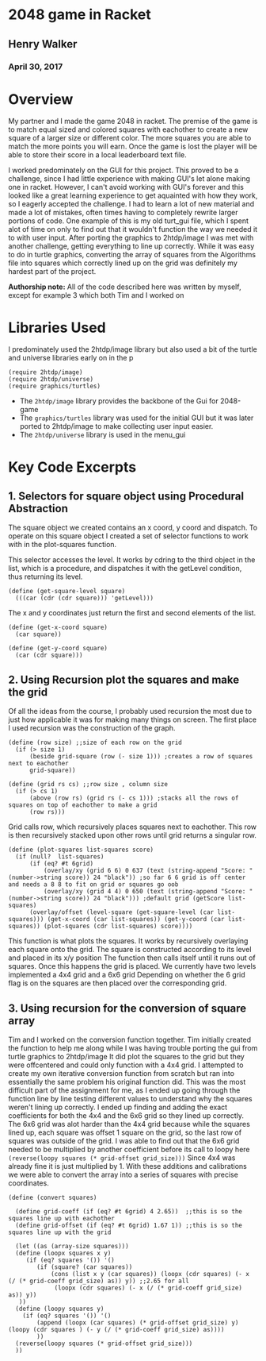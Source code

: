 # 2048 game in Racket

## Henry Walker
### April 30, 2017

# Overview
My partner and I made the game 2048 in racket. The premise of the game is to match equal sized and colored squares with eachother to create a new square of a larger size or different color. The more squares you are able to match the more points you will earn. Once the game is lost the player will be able to store their score in a local leaderboard text file. 

I worked predominately on the GUI for this project. This proved to be a challenge, since I had little experience with making GUI's let alone making one in racket. However, I can't avoid working with GUI's forever and this looked like a great learning experience to get aquainted with how they work, so I eagerly accepted the challenge. I had to learn a lot of new material and made a lot of mistakes, often times having to completely rewrite larger portions of code. One example of this is my old turt_gui file, which I spent alot of time on only to find out that it wouldn't function the way we needed it to with user input. After porting the graphics to 2htdp/image I was met with another challenge, getting everything to line up correctly. While it was easy to do in turtle graphics, converting the array of squares from the Algorithms file into squares which correctly lined up on the grid was definitely my hardest part of the project.

**Authorship note:** All of the code described here was written by myself, except for example 3 which both Tim and I worked on

# Libraries Used
I predominately used the 2htdp/image library but also used a bit of the turtle and universe libraries early on in the p
```
(require 2htdp/image)
(require 2htdp/universe)
(require graphics/turtles)
```

* The ```2htdp/image``` library provides the backbone of the Gui for 2048-game
* The ```graphics/turtles``` library was used for the initial GUI but it was later ported to 2htdp/image to make collecting user input easier.
* The ```2htdp/universe``` library is used in the menu_gui

# Key Code Excerpts

## 1. Selectors for square object using Procedural Abstraction

The square object we created contains an x coord, y coord and dispatch. To operate on this square object I created a set of selector functions to work with in the plot-squares function.

This selector accesses the level. It works by cdring to the third object in the list, which is a procedure, and dispatches it with the getLevel condition, thus returning its level. 
```
(define (get-square-level square)
  (((car (cdr (cdr square))) 'getLevel)))
```
The x and y coordinates just return the first and second elements of the list.
```
(define (get-x-coord square)
  (car square))

(define (get-y-coord square)
  (car (cdr square)))
```
## 2. Using Recursion plot the squares and make the grid

Of all the ideas from the course, I probably used recursion the most due to just how applicable it was for making many things on screen.
The first place I used recursion was the construction of the graph.

```
(define (row size) ;;size of each row on the grid
  (if (> size 1)
      (beside grid-square (row (- size 1))) ;creates a row of squares next to eachother
      grid-square))

(define (grid rs cs) ;;row size , column size
  (if (> cs 1)
      (above (row rs) (grid rs (- cs 1))) ;stacks all the rows of squares on top of eachother to make a grid
      (row rs)))
 ```
 Grid calls row, which recursively places squares next to eachother. This row is then recursively stacked upon other rows until grid returns a singular row.

```
(define (plot-squares list-squares score)
  (if (null?  list-squares)
      (if (eq? #t 6grid)
          (overlay/xy (grid 6 6) 0 637 (text (string-append "Score: " (number->string score)) 24 "black")) ;so far 6 6 grid is off center and needs a 8 8 to fit on grid or squares go oob
          (overlay/xy (grid 4 4) 0 650 (text (string-append "Score: " (number->string score)) 24 "black"))) ;default grid (getScore list-squares)
      (overlay/offset (level-square (get-square-level (car list-squares))) (get-x-coord (car list-squares)) (get-y-coord (car list-squares)) (plot-squares (cdr list-squares) score))))
```
This function is what plots the squares. It works by recursively overlaying each square onto the grid. The square is constructed according to its level and placed in its x/y position
The function then calls itself until it runs out of squares. Once this happens the grid is placed. We currently have two levels implemented a 4x4 grid and a 6x6 grid
Depending on whether the 6 grid flag is on the squares are then placed over the corresponding grid.

## 3. Using recursion for the conversion of square array

Tim and I worked on the conversion function together. Tim initially created the function to help me along while I was having trouble porting the gui from turtle graphics to 2htdp/image
It did plot the squares to the grid but they were offcentered and could only function with a 4x4 grid. I attempted to create my own iterative conversion function from scratch but ran into essentially the same problem his original function did. This was the most difficult part of the assignment for me, as I ended up going through the function line by line testing different values to understand why the squares weren't lining up correctly. I ended up finding and adding the exact coefficients for both the 4x4 and the 6x6 grid so they lined up correctly. The 6x6 grid was alot harder than the 4x4 grid because while the squares lined up, each square was offset 1 square on the grid, so the last row of squares was outside of the grid. I was able to find out that the 6x6 grid needed to be multiplied by another coefficient before its call to loopy here
``` (reverse(loopy squares (* grid-offset grid_size)))``` 
Since 4x4 was already fine it is just multiplied by 1. With these additions and calibrations we were able to convert the array into a series of squares with precise coordinates.


```
(define (convert squares)
  
  (define grid-coeff (if (eq? #t 6grid) 4 2.65))  ;;this is so the squares line up with eachother
  (define grid-offset (if (eq? #t 6grid) 1.67 1)) ;;this is so the squares line up with the grid

  (let ((as (array-size squares)))
  (define (loopx squares x y)
     (if (eq? squares '()) '()
        (if (square? (car squares))           
            (cons (list x y (car squares)) (loopx (cdr squares) (- x  (/ (* grid-coeff grid_size) as)) y)) ;;2.65 for all
             (loopx (cdr squares) (- x (/ (* grid-coeff grid_size) as)) y))         
   ))
  (define (loopy squares y)
    (if (eq? squares '()) '()
        (append (loopx (car squares) (* grid-offset grid_size) y) (loopy (cdr squares ) (- y (/ (* grid-coeff grid_size) as))))
        ))
  (reverse(loopy squares (* grid-offset grid_size)))
  ))
```
